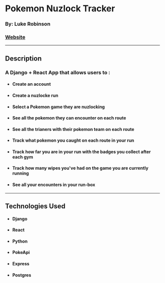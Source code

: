 # Pokemon Nuzlock Tracker

### By: Luke Robinson

### [Website]() 
****
## Description

### A Django + React App that  allows users to :
* #### Create an account 
* #### Create a nuzlocke run
* #### Select a Pokemon game they are nuzlocking
* #### See all the pokemon they can encounter on each route
* #### See all the trianers with their pokemon team on each route 
* #### Track what pokemon you caught on each route in your run 
* #### Track how far you are in your run with the badges you collect after each gym 
* #### Track how many wipes you've had on the game you are currently running
* #### See all your encounters in your run-box

****
## Technologies Used
* #### Django
* #### React 
* #### Python
* #### PokeApi
* #### Express 
* #### Postgres 
